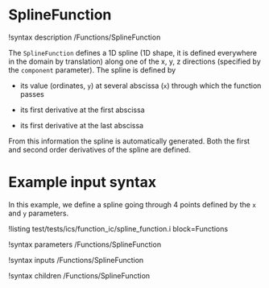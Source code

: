 # SplineFunction

!syntax description /Functions/SplineFunction

The `SplineFunction` defines a 1D spline (1D shape, it is defined everywhere in the domain by translation)
along one of the x, y, z directions (specified by the `component` parameter). The spline is defined by

- its value (ordinates, `y`) at several abscissa (`x`) through which the function passes

- its first derivative at the first abscissa

- its first derivative at the last abscissa


From this information the spline is automatically generated. Both the first and second
order derivatives of the spline are defined.

# Example input syntax

In this example, we define a spline going through 4 points defined by the `x` and `y`
parameters.

!listing test/tests/ics/function_ic/spline_function.i block=Functions

!syntax parameters /Functions/SplineFunction

!syntax inputs /Functions/SplineFunction

!syntax children /Functions/SplineFunction
